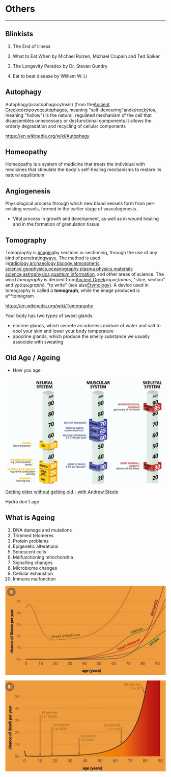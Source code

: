 # Others

---

## Blinkists

1. The End of Illness

2. What to Eat When by Michael Roizen, Michael Crupain and Ted Spiker

3. The Longevity Paradox by Dr. Stevan Gundry

4. Eat to beat disease by William W. Li

## Autophagy

Autophagy(orautophagocytosis) (from the[Ancient Greek](https://en.wikipedia.org/wiki/Ancient_Greek)αὐτόφαγοςautóphagos, meaning "self-devouring"andκύτοςkýtos, meaning "hollow") is the natural, regulated mechanism of the cell that disassembles unnecessary or dysfunctional components.It allows the orderly degradation and recycling of cellular components

<https://en.wikipedia.org/wiki/Autophagy>

## Homeopathy

Homeopathy is a system of medicine that treats the individual with medicines that stimulate the body's self-healing mechanisms to restore its natural equilibrium

## Angiogenesis

Physiological process through which new blood vessels form from per-existing vessels, formed in the earlier stage of vasculogenesis.

- Vital process in growth and development, as well as in wound healing and in the formation of granulation tissue

## Tomography

Tomography is [imaging](https://en.wikipedia.org/wiki/Image)by sections or sectioning, through the use of any kind of penetrating[wave](https://en.wikipedia.org/wiki/Wave). The method is used in[radiology](https://en.wikipedia.org/wiki/Radiology),[archaeology](https://en.wikipedia.org/wiki/Archaeology),[biology](https://en.wikipedia.org/wiki/Biology),[atmospheric science](https://en.wikipedia.org/wiki/Atmospheric_science),[geophysics](https://en.wikipedia.org/wiki/Geophysics),[oceanography](https://en.wikipedia.org/wiki/Oceanography),[plasma physics](https://en.wikipedia.org/wiki/Plasma_physics),[materials science](https://en.wikipedia.org/wiki/Materials_science),[astrophysics](https://en.wikipedia.org/wiki/Astrophysics),[quantum information](https://en.wikipedia.org/wiki/Quantum_information), and other areas of science. The word *tomography* is derived from[Ancient Greek](https://en.wikipedia.org/wiki/Ancient_Greek)τόμος*tomos*, "slice, section" and γράφω*graphō*, "to write" (see also[Etymology](https://en.wikipedia.org/wiki/Etymology)). A device used in tomography is called a **tomograph**, while the image produced is a**tomogram

<https://en.wikipedia.org/wiki/Tomography>

Your body has two types of sweat glands:

- eccrine glands, which secrete an odorless mixture of water and salt to cool your skin and lower your body temperature
- apocrine glands, which produce the smelly substance we usually associate with sweating

## Old Age / Ageing

- How you age

![image](media/Others-image1.png)

[Getting older without getting old - with Andrew Steele](https://www.youtube.com/watch?v=fX9P1xuIJGg)

Hydra don't age

## What is Ageing

1. DNA damage and mutations
2. Trimmed telomeres
3. Protein problems
4. Epigenetic alterations
5. Senescent cells
6. Malfunctioning mitochondria
7. Signalling changes
8. Microbiome changes
9. Cellular exhaustion
10. Immune malfunction

![image](media/Others-image2.jpeg)

![image](media/Others-image3.jpeg)
